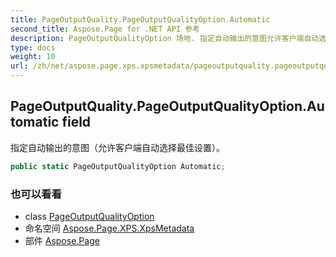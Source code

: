 ```yaml
---
title: PageOutputQuality.PageOutputQualityOption.Automatic
second_title: Aspose.Page for .NET API 参考
description: PageOutputQualityOption 场地. 指定自动输出的意图允许客户端自动选择最佳设置
type: docs
weight: 10
url: /zh/net/aspose.page.xps.xpsmetadata/pageoutputquality.pageoutputqualityoption/automatic/
---
```

## PageOutputQuality.PageOutputQualityOption.Automatic field

指定自动输出的意图（允许客户端自动选择最佳设置）。

```csharp
public static PageOutputQualityOption Automatic;
```

### 也可以看看

* class [PageOutputQualityOption](../)
* 命名空间 [Aspose.Page.XPS.XpsMetadata](../../pageoutputquality.pageoutputqualityoption/)
* 部件 [Aspose.Page](../../../)


